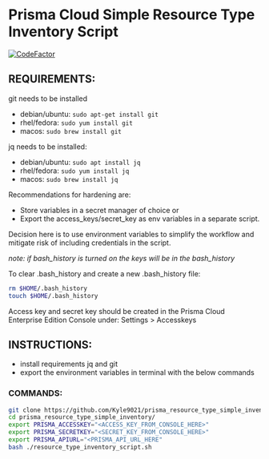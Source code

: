 # Prisma Cloud Simple Resource Type Inventory Script

[![CodeFactor](https://www.codefactor.io/repository/github/kyle9021/prisma_resource_type_simple_inventory/badge/main)](https://www.codefactor.io/repository/github/kyle9021/prisma_resource_type_simple_inventory/overview/main)

## REQUIREMENTS:

git needs to be installed

* debian/ubuntu: `sudo apt-get install git`
* rhel/fedora: `sudo yum install git`
* macos: `sudo brew install git`

jq needs to be installed: 

* debian/ubuntu: `sudo apt install jq`
* rhel/fedora: `sudo yum install jq`
* macos: `sudo brew install jq`

Recommendations for hardening are: 

* Store variables in a secret manager of choice or 
* Export the access_keys/secret_key as env variables in a separate script. 

Decision here is to use environment variables to simplify the workflow and mitigate risk of including credentials in the script.

_note: if bash_history is turned on the keys will be in the bash_history_ 

To clear .bash_history and create a new .bash_history file:

```bash
rm $HOME/.bash_history
touch $HOME/.bash_history
```

Access key and secret key should be created in the Prisma Cloud Enterprise Edition Console under: Settings > Accesskeys

## INSTRUCTIONS:

* install requirements jq and git
* export the environment variables in terminal with the below commands

### COMMANDS:

```bash
git clone https://github.com/Kyle9021/prisma_resource_type_simple_inventory
cd prisma_resource_type_simple_inventory/
export PRISMA_ACCESSKEY="<ACCESS_KEY_FROM_CONSOLE_HERE>"
export PRISMA_SECRETKEY="<SECRET_KEY_FROM_CONSOLE_HERE>"
export PRISMA_APIURL="<PRISMA_API_URL_HERE"
bash ./resource_type_inventory_script.sh
```
